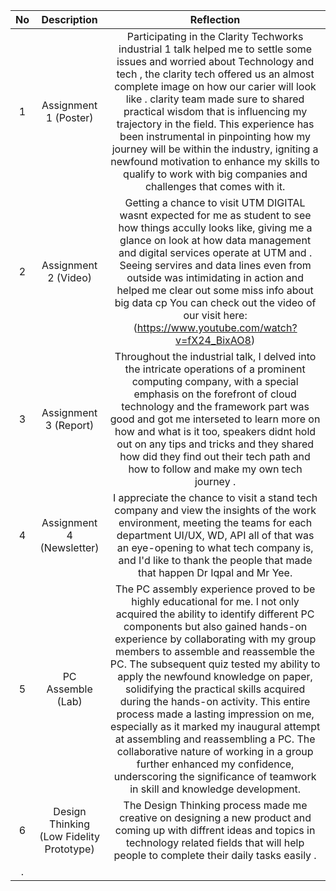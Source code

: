 | No | Description | Reflection |
| :---: | :---: | :---: |
| 1 | Assignment 1 (Poster) | Participating in the Clarity Techworks industrial 1  talk helped me to settle some issues and worried about Technology and tech , the clarity tech offered us an almost complete image on how our carier will look like . clarity team made sure to  shared practical wisdom that is influencing my trajectory in the field. This experience has been instrumental in pinpointing how my journey will be within the industry, igniting a newfound motivation to enhance my skills to qualify to work with big companies and challenges that comes with it. |
| 2 | Assignment 2 (Video) | Getting a chance to  visit UTM DIGITAL wasnt expected for me as student to see how things accully looks like, giving me a glance on look at how data management and digital services operate at UTM and . Seeing servires and data lines even from outside was intimidating in action and helped me clear out some miss info about big data cp You can check out the video of our visit here: (https://www.youtube.com/watch?v=fX24_BixAO8)|
| 3 | Assignment 3 (Report) | Throughout the industrial talk, I delved into the intricate operations of a prominent computing company, with a special emphasis on the forefront of cloud technology and the framework part was good and got me interseted to learn more on how and what is it too, speakers didnt hold out on any tips and tricks and they shared how did they find out their tech path and how to follow and make my own tech journey . |
| 4 | Assignment 4 (Newsletter) |I appreciate the chance to visit a stand tech company and view the insights of the work environment, meeting the teams for each department UI/UX, WD, API all of that was an eye-opening to what tech company is, and I'd like to thank the people that made that happen Dr Iqpal and Mr Yee. |
| 5 | PC Assemble (Lab) | The PC assembly experience proved to be highly educational for me. I not only acquired the ability to identify different PC components but also gained hands-on experience by collaborating with my group members to assemble and reassemble the PC. The subsequent quiz tested my ability to apply the newfound knowledge on paper, solidifying the practical skills acquired during the hands-on activity. This entire process made a lasting impression on me, especially as it marked my inaugural attempt at assembling and reassembling a PC. The collaborative nature of working in a group further enhanced my confidence, underscoring the significance of teamwork in skill and knowledge development. |
| 6 | Design Thinking (Low Fidelity Prototype) | The Design Thinking process made me creative on designing a new product and coming up with diffrent ideas and topics   in technology related fields that will help people to complete their daily tasks easily .
. |

